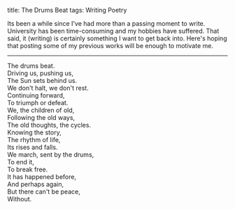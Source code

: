 title: The Drums Beat
tags: Writing
      Poetry

Its been a while since I've had more than a passing moment to write. University
has been time-consuming and my hobbies have suffered. That said, it (writing)
is certainly something I want to get back into. Here's hoping that posting some
of my previous works will be enough to motivate me.

---

The drums beat.<br>
Driving us, pushing us,<br>
The Sun sets behind us.<br>
We don't halt, we don't rest.<br>
Continuing forward,<br>
To triumph or defeat.<br>
We, the children of old,<br>
Following the old ways,<br>
The old thoughts, the cycles.<br>
Knowing the story,<br>
The rhythm of life,<br>
Its rises and falls.<br>
We march, sent by the drums,<br>
To end it,<br>
To break free.<br>
It has happened before,<br>
And perhaps again,<br>
But there can't be peace,<br>
Without.<br>
